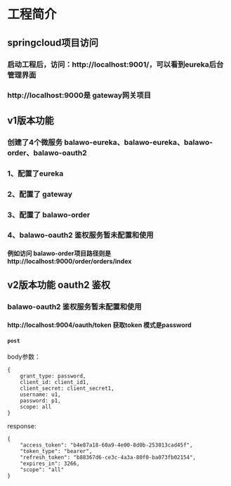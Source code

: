 # 工程简介
## springcloud项目访问

### 启动工程后，访问：http://localhost:9001/，可以看到eureka后台管理界面
### http://localhost:9000是 gateway网关项目


## v1版本功能
### 创建了4个微服务 balawo-eureka、balawo-eureka、balawo-order、balawo-oauth2
### 1、配置了eureka
### 2、配置了 gateway
### 3、配置了 balawo-order
### 4、balawo-oauth2 鉴权服务暂未配置和使用

#### 例如访问 balawo-order项目路径则是 http://localhost:9000/order/orders/index

## v2版本功能 oauth2 鉴权
### balawo-oauth2 鉴权服务暂未配置和使用

#### http://localhost:9004/oauth/token 获取token 模式是password
#### `post`
body参数：
```
{
    grant_type: password,
    client_id: client_id1,
    client_secret: client_secret1,
    username: u1,
    password: p1,
    scope: all
}

```
response:

```
{
    "access_token": "b4e87a18-60a9-4e00-8d0b-253013cad45f",
    "token_type": "bearer",
    "refresh_token": "b88367d6-ce3c-4a3a-80f0-ba073fb02154",
    "expires_in": 3266,
    "scope": "all"
}
```

